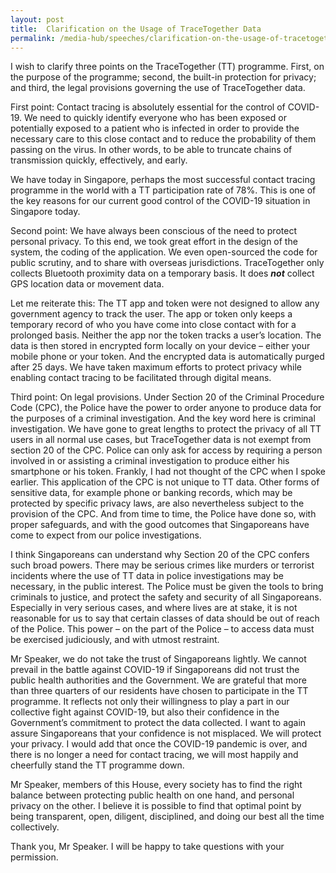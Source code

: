 ```yaml
---
layout: post
title:  Clarification on the Usage of TraceTogether Data
permalink: /media-hub/speeches/clarification-on-the-usage-of-tracetogether-data-5-jan-2021
--- 
```


I wish to clarify three points on the TraceTogether (TT) programme. First, on the purpose of the programme; second, the built-in protection for privacy; and third, the legal provisions governing the use of TraceTogether data.

First point: Contact tracing is absolutely essential for the control of COVID-19. We need to quickly identify everyone who has been exposed or potentially exposed to a patient who is infected in order to provide the necessary care to this close contact and to reduce the probability of them passing on the virus. In other words, to be able to truncate chains of transmission quickly, effectively, and early.

We have today in Singapore, perhaps the most successful contact tracing programme in the world with a TT participation rate of 78%. This is one of the key reasons for our current good control of the COVID-19 situation in Singapore today.

Second point: We have always been conscious of the need to protect personal privacy. To this end, we took great effort in the design of the system, the coding of the application. We even open-sourced the code for public scrutiny, and to share with overseas jurisdictions. TraceTogether only collects Bluetooth proximity data on a temporary basis. It does  **_not_** collect GPS location data or movement data.

Let me reiterate this: The TT app and token were not designed to allow any government agency to track the user. The app or token only keeps a temporary record of who you have come into close contact with for a prolonged basis. Neither the app nor the token tracks a user’s location. The data is then stored in encrypted form locally on your device – either your mobile phone or your token. And the encrypted data is automatically purged after 25 days. We have taken maximum efforts to protect privacy while enabling contact tracing to be facilitated through digital means.

Third point: On legal provisions.  Under Section 20 of the Criminal Procedure Code (CPC), the Police have the power to order anyone to produce data for the purposes of a criminal investigation. And the key word here is criminal investigation. We have gone to great lengths to protect the privacy of all TT users in all normal use cases, but TraceTogether data is not exempt from section 20 of the CPC. Police can only ask for access by requiring a person involved in or assisting a criminal investigation to produce either his smartphone or his token. Frankly, I had not thought of the CPC when I spoke earlier. This application of the CPC is not unique to TT data. Other forms of sensitive data, for example phone or banking records, which may be protected by specific privacy laws, are also nevertheless subject to the provision of the CPC. And from time to time, the Police have done so, with proper safeguards, and with the good outcomes that Singaporeans have come to expect from our police investigations.

I think Singaporeans can understand why Section 20 of the CPC confers such broad powers. There may be serious crimes like murders or terrorist incidents where the use of TT data in police investigations may be necessary, in the public interest. The Police must be given the tools to bring criminals to justice, and protect the safety and security of all Singaporeans. Especially in very serious cases, and where lives are at stake, it is not reasonable for us to say that certain classes of data should be out of reach of the Police. This power – on the part of the Police – to access data must be exercised judiciously, and with utmost restraint.

Mr Speaker, we do not take the trust of Singaporeans lightly. We cannot prevail in the battle against COVID-19 if Singaporeans did not trust the public health authorities and the Government. We are grateful that more than three quarters of our residents have chosen to participate in the TT programme. It reflects not only their willingness to play a part in our collective fight against COVID-19, but also their confidence in the Government’s commitment to protect the data collected. I want to again assure Singaporeans that your confidence is not misplaced. We will protect your privacy. I would add that once the COVID-19 pandemic is over, and there is no longer a need for contact tracing, we will most happily and cheerfully stand the TT programme down.

Mr Speaker, members of this House, every society has to find the right balance between protecting public health on one hand, and personal privacy on the other. I believe it is possible to find that optimal point by being transparent, open, diligent, disciplined, and doing our best all the time collectively.

Thank you, Mr Speaker. I will be happy to take questions with your permission.
